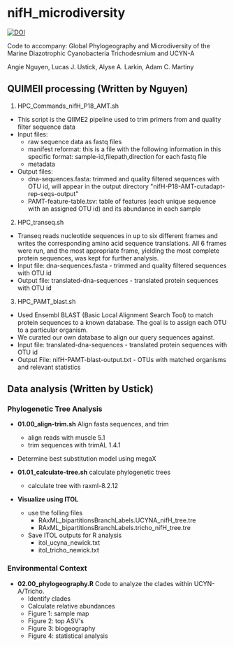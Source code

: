 # nifH_microdiversity

[![DOI](https://zenodo.org/badge/656212449.svg)](https://zenodo.org/doi/10.5281/zenodo.12636629)


Code to accompany: Global Phylogeography and Microdiversity of the Marine Diazotrophic Cyanobacteria Trichodesmium and UCYN-A

Angie Nguyen, Lucas J. Ustick, Alyse A. Larkin, Adam C. Martiny

## QUIMEII processing (Written by Nguyen)
1) HPC_Commands_nifH_P18_AMT.sh
- This script is the QIIME2 pipeline used to trim primers from and quality filter sequence data
- Input files: 
	- raw sequence data as fastq files
	- manifest reformat: this is a file with the following information in this specific format: sample-id,filepath,direction for each fastq file
	- metadata 
- Output files:
	- dna-sequences.fasta: trimmed and quality filtered sequences with OTU id, will appear in the output directory "nifH-P18-AMT-cutadapt-rep-seqs-output"
	- PAMT-feature-table.tsv: table of features (each unique sequence with an assigned OTU id) and its abundance in each sample

2) HPC_transeq.sh
- Transeq reads nucleotide sequences in up to six different frames and writes the corresponding amino acid sequence translations. All 6 frames were run, and the most appropriate frame, yielding the most complete protein sequences, was kept for further analysis.
- Input file: dna-sequences.fasta - trimmed and quality filtered sequences with OTU id
- Output file: translated-dna-sequences - translated protein sequences with OTU id

3) HPC_PAMT_blast.sh
- Used Ensembl BLAST (Basic Local Alignment Search Tool) to match protein sequences to a known database. The goal is to assign each OTU to a particular organism.
- We curated our own database to align our query sequences against.
- Input file: translated-dna-sequences - translated protein sequences with OTU id
- Output File: nifH-PAMT-blast-output.txt - OTUs with matched organisms and relevant statistics

## Data analysis (Written by Ustick)

### Phylogenetic Tree Analysis
- **01.00_align-trim.sh** Align fasta sequences, and trim
    - align reads with muscle 5.1
    - trim sequences with trimAL 1.4.1
- Determine best substitution model using megaX

- **01.01_calculate-tree.sh** calculate phylogenetic trees
    - calculate tree with raxml-8.2.12
- **Visualize using ITOL**
    - use the folling files
        - RAxML_bipartitionsBranchLabels.UCYNA_nifH_tree.tre
        - RAxML_bipartitionsBranchLabels.tricho_nifH_tree.tre
    - Save ITOL outputs for R analysis
        - itol_ucyna_newick.txt
        - itol_tricho_newick.txt

### Environmental Context
- **02.00_phylogeography.R** Code to analyze the clades within UCYN-A/Tricho.
    - Identify clades
    - Calculate relative abundances
    - Figure 1: sample map
    - Figure 2: top ASV's
    - Figure 3: biogeography
    - Figure 4: statistical analysis
